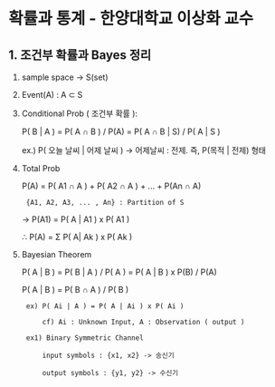 # 확률과 통계 - 한양대학교 이상화 교수

## 1. 조건부 확률과 Bayes 정리

1) sample space -> S(set)
2) Event(A) : A ⊂ S
3) Conditional Prob ( 조건부 확률 ):
    
    P( B | A ) = P( A ∩ B ) / P(A)
               = P( A ∩ B | S) / P( A | S )

    ex.) P( 오늘 날씨 | 어제 날씨 )
    -> 어제날씨 : 전제.  즉, P(목적 | 전제) 형태

4) Total Prob
    
    P(A) = P( A1 ∩ A ) + P( A2 ∩ A ) + ... + P(An ∩ A)
    
        {A1, A2, A3, ... , An} : Partition of S
        
    -> P(A1) = P( A | A1 ) x P( A1 )
    
    ∴ P(A) = Σ P( A| Ak ) x P( Ak )

5) Bayesian Theorem

    P( A | B ) = P( B | A ) / P( A ) = P( A | B ) x P(B) / P(A)

    P( A | B ) = P( B ∩ A ) / P( B )

        ex) P( Ai | A ) = P( A | Ai ) x P( Ai )

            cf) Ai : Unknown Input, A : Observation ( output )

        ex1) Binary Symmetric Channel

            input symbols : {x1, x2} -> 송신기

            output symbols : {y1, y2} -> 수신기

